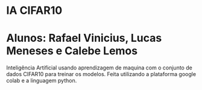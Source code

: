 # IA CIFAR10
# Alunos: Rafael Vinicius, Lucas Meneses e Calebe Lemos
Inteligência Artificial usando aprendizagem de maquina com o conjunto de dados CIFAR10 para treinar os modelos.
Feita utilizando a plataforma google colab e a linguagem python.
